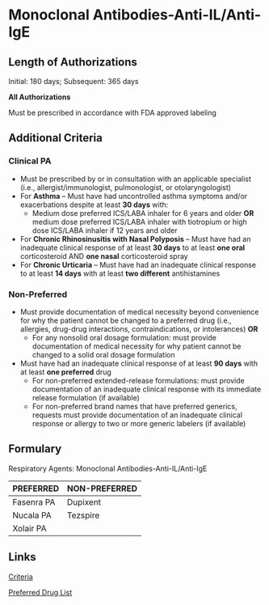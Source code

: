 # Monoclonal Antibodies-Anti-IL/Anti-IgE

## Length of Authorizations

Initial: 180 days; Subsequent: 365 days

**All Authorizations**

Must be prescribed in accordance with FDA approved labeling

## Additional Criteria

### Clinical PA

-   Must be prescribed by or in consultation with an applicable specialist (i.e., allergist/immunologist, pulmonologist, or otolaryngologist)
-   For **Asthma** – Must have had uncontrolled asthma symptoms and/or exacerbations despite at least **30 days** with:
    -   Medium dose preferred ICS/LABA inhaler for 6 years and older **OR** medium dose preferred ICS/LABA inhaler with tiotropium or high dose ICS/LABA inhaler if 12 years and older
-   For **Chronic Rhinosinusitis with Nasal Polyposis** – Must have had an inadequate clinical response of at least **30 days** to at least **one oral** corticosteroid AND **one nasal** corticosteroid spray
-   For **Chronic Urticaria** – Must have had an inadequate clinical response to at least **14 days** with at least **two different** antihistamines

### Non-Preferred

-   Must provide documentation of medical necessity beyond convenience for why the patient cannot be changed to a preferred drug (i.e., allergies, drug-drug interactions, contraindications, or intolerances) **OR**
    -   For any nonsolid oral dosage formulation: must provide documentation of medical necessity for why patient cannot be changed to a solid oral dosage formulation
-   Must have had an inadequate clinical response of at least **90 days** with at least **one preferred** drug
    -   For non-preferred extended-release formulations: must provide documentation of an inadequate clinical response with its immediate release formulation (if available)
    -   For non-preferred brand names that have preferred generics, requests must provide documentation of an inadequate clinical response or allergy to two or more generic labelers (if available)

## Formulary

Respiratory Agents: Monoclonal Antibodies-Anti-IL/Anti-IgE

| PREFERRED  | NON-PREFERRED |
|------------|---------------|
| Fasenra PA | Dupixent      |
| Nucala PA  | Tezspire      |
| Xolair PA  |               |

## Links

[Criteria](https://pharmacy.medicaid.ohio.gov/sites/default/files/20220415_UPDL_Criteria_FINAL_.pdf#page=93)

[Preferred Drug List](https://pharmacy.medicaid.ohio.gov/sites/default/files/20220701_UPDL_FINAL.pdf#page=31)
